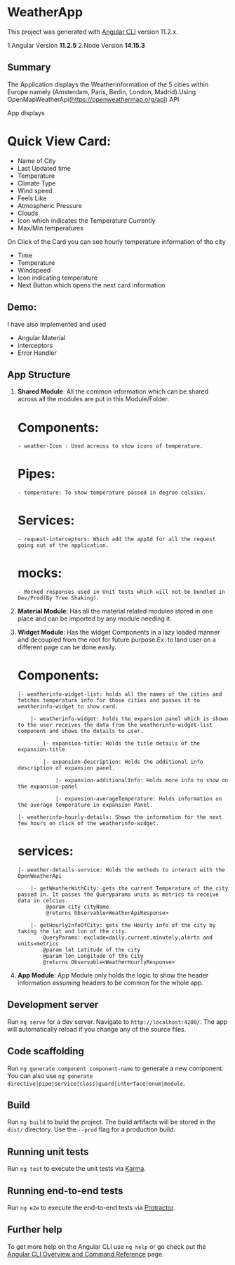# WeatherApp

This project was generated with [Angular CLI](https://github.com/angular/angular-cli) version 11.2.x.

1.Angular Version **11.2.5**
2.Node Version **14.15.3**

## Summary

The Application displays the Weatherinformation of the 5 cities within Europe namely (Amsterdam, Paris, Berlin, London, Madrid).Using OpenMapWeatherApi(https://openweathermap.org/api) API

App displays

# Quick View Card:

- Name of City
- Last Updated time
- Temperature
- Climate Type
- Wind speed
- Feels Like
- Atmospheric Pressure
- Clouds
- Icon which indicates the Temperature Currently
- Max/Min temperatures

On Click of the Card you can see hourly temperature information of the city

- Time
- Temperature
- Windspeed
- Icon indicating temperature
- Next Button which opens the next card information

## Demo:

I have also implemented and used

- Angular Material
- interceptors
- Error Handler

## App Structure

1.  **Shared Module**: All the common information which can be shared across all the modules are put in this Module/Folder.

    # Components:

        - weather-Icon : Used acreoss to show icons of temperature.

    # Pipes:

        - temperature: To show temperature passed in degree celsius.

    # Services:

        - request-interceptors: Which add the appId for all the request going out of the application.

    # mocks:

        - Mocked responses used in Unit tests which will not be bundled in Dev/Prod(By Tree Shaking).

2.  **Material Module**: Has all the material related modules stored in one place and can be imported by any module needing it.

3.  **Widget Module**: Has the widget Components in a lazy loaded manner and decoupled from the root for future purpose.Ex: to land user on a different page can be done easily.

    # Components:

        |- weatherinfo-widget-list: holds all the names of the cities and fetches temperature info for those cities and passes it to weatherinfo-widget to show card.

            |- weatherinfo-widget: holds the expansion panel which is shown to the user receives the data from the weatherinfo-widget-list component and shows the details to user.

                |- expansion-title: Holds the title details of the expansion-title

                |- expansion-description: Holds the additional info description of expansion panel.

                    |- expansion-additionalInfo: Holds more info to show on the expansion-panel

                    |- expansion-averageTemperature: Holds information on the average temperature in expansion Panel.

        |- weatherinfo-hourly-details: Shows the information for the next few hours on click of the weatherinfo-widget.

    # services:

        |- weather-details-service: Holds the methods to interact with the OpenWeatherApi

            |- getWeatherWithCity: gets the current Temperature of the city passed in. It passes the Queryparams units as metrics to receive data in celcius.
                 @param city cityName
                 @returns Observable<WeatherApiResponse>

            |- getHourlyInfoOfCity: gets the Hourly info of the city by taking the lat and lon of the city.
               -QueryParams: exclude=daily,current,minutely,alerts and units=metrics
                @param lat Latitude of the city
                @param lon Longitude of the City
                @returns Observable<WeatherHourlyResponse>

4.  **App Module**: App Module only holds the logic to show the header information assuming headers to be common for the whole app.

## Development server

Run `ng serve` for a dev server. Navigate to `http://localhost:4200/`. The app will automatically reload if you change any of the source files.

## Code scaffolding

Run `ng generate component component-name` to generate a new component. You can also use `ng generate directive|pipe|service|class|guard|interface|enum|module`.

## Build

Run `ng build` to build the project. The build artifacts will be stored in the `dist/` directory. Use the `--prod` flag for a production build.

## Running unit tests

Run `ng test` to execute the unit tests via [Karma](https://karma-runner.github.io).

## Running end-to-end tests

Run `ng e2e` to execute the end-to-end tests via [Protractor](http://www.protractortest.org/).

## Further help

To get more help on the Angular CLI use `ng help` or go check out the [Angular CLI Overview and Command Reference](https://angular.io/cli) page.
